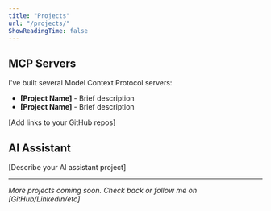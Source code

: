 ```yaml
---
title: "Projects"
url: "/projects/"
ShowReadingTime: false
---
```


## MCP Servers

I've built several Model Context Protocol servers:

- **[Project Name]** - Brief description
- **[Project Name]** - Brief description

[Add links to your GitHub repos]

## AI Assistant

[Describe your AI assistant project]

---

*More projects coming soon. Check back or follow me on [GitHub/LinkedIn/etc]*